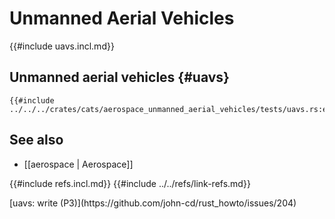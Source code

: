 # Unmanned Aerial Vehicles

{{#include uavs.incl.md}}

## Unmanned aerial vehicles {#uavs}

```rust,editable
{{#include ../../../crates/cats/aerospace_unmanned_aerial_vehicles/tests/uavs.rs:example}}
```

## See also

- [[aerospace | Aerospace]]

{{#include refs.incl.md}}
{{#include ../../refs/link-refs.md}}

<div class="hidden">
[uavs: write (P3)](https://github.com/john-cd/rust_howto/issues/204)
</div>
